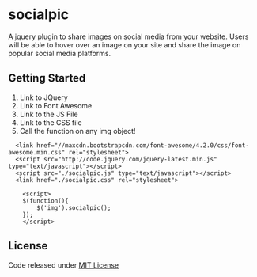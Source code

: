 # socialpic

A jquery plugin to share images on social media from your website.
Users will be able to hover over an image on your site and share the image on popular social media platforms.


## Getting Started

1. Link to JQuery
2. Link to Font Awesome
3. Link to the JS File
4. Link to the CSS file
5. Call the function on any img object!

```
  <link href="//maxcdn.bootstrapcdn.com/font-awesome/4.2.0/css/font-awesome.min.css" rel="stylesheet">
  <script src="http://code.jquery.com/jquery-latest.min.js" type="text/javascript"></script>
  <script src="./socialpic.js" type="text/javascript"></script>
  <link href="./socialpic.css" rel="stylesheet">

	<script>
	$(function(){
		$('img').socialpic();
	});
	</script>
```

## License
Code released under [MIT License](LICENSE.txt)
